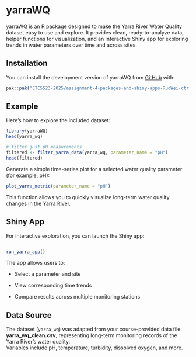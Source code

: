 
<!-- README.md is generated from README.Rmd. Please edit that file -->

# yarraWQ

yarraWQ is an R package designed to make the Yarra River Water Quality
dataset easy to use and explore. It provides clean, ready-to-analyze
data, helper functions for visualization, and an interactive Shiny app
for exploring trends in water parameters over time and across sites.

## Installation

You can install the development version of yarraWQ from
[GitHub](https://github.com/) with:

``` r
pak::pak("ETC5523-2025/assignment-4-packages-and-shiny-apps-RuoWei-ctrl")
```

## Example

Here’s how to explore the included dataset:

``` r
library(yarraWQ)
head(yarra_wq)

# filter just pH measurements
filtered <- filter_yarra_data(yarra_wq, parameter_name = "pH")
head(filtered)
```

Generate a simple time-series plot for a selected water quality
parameter (for example, pH):

``` r
plot_yarra_metric(parameter_name = "pH")
```

This function allows you to quickly visualize long-term water quality
changes in the Yarra River.

## Shiny App

For interactive exploration, you can launch the Shiny app:

``` r

run_yarra_app()
```

The app allows users to:

- Select a parameter and site

- View corresponding time trends

- Compare results across multiple monitoring stations

## Data Source

The dataset (`yarra_wq`) was adapted from your course-provided data file
**yarra_wq_clean.csv**, representing long-term monitoring records of the
Yarra River’s water quality.  
Variables include pH, temperature, turbidity, dissolved oxygen, and
more.
